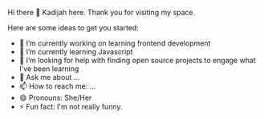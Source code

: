  Hi there 👋 Kadijah here. Thank you for visiting my space.


Here are some ideas to get you started:

- 🔭 I’m currently working on learning frontend development
- 🌱 I’m currently learning Javascript
- 🤔 I’m looking for help with finding open source projects to engage what I've been learning
- 💬 Ask me about ...
- 📫 How to reach me: ...
- 😄 Pronouns: She/Her
- ⚡ Fun fact: I'm not really funny.

